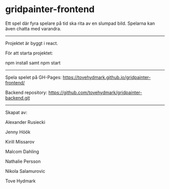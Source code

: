 # gridpainter-frontend
Ett spel där fyra spelare på tid ska rita av en slumpad bild. Spelarna kan även chatta med varandra.


-----------------------------
Projektet är byggt i react.

För att starta projektet:

npm install samt npm start


----------------------------
Spela spelet på GH-Pages: https://tovehydmark.github.io/gridpainter-frontend/

Backend repository: https://github.com/tovehydmark/gridpainter-backend.git


----------------------------

Skapat av: 

Alexander Rusiecki

Jenny Höök

Kirill Missarov

Malcom Dahling

Nathalie Persson

Nikola Salamurovic

Tove Hydmark
